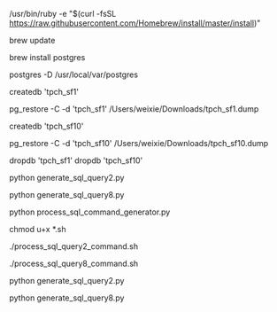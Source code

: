 /usr/bin/ruby -e "$(curl -fsSL https://raw.githubusercontent.com/Homebrew/install/master/install)"

brew update

brew install postgres

postgres -D /usr/local/var/postgres


createdb 'tpch_sf1'

pg_restore -C -d 'tpch_sf1' /Users/weixie/Downloads/tpch_sf1.dump

createdb 'tpch_sf10'

pg_restore -C -d 'tpch_sf10' /Users/weixie/Downloads/tpch_sf10.dump


dropdb 'tpch_sf1'
dropdb 'tpch_sf10'


python generate_sql_query2.py

python generate_sql_query8.py

python process_sql_command_generator.py

chmod u+x *.sh

./process_sql_query2_command.sh

./process_sql_query8_command.sh

python generate_sql_query2.py

python generate_sql_query8.py

